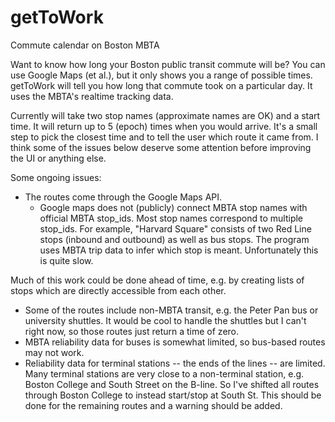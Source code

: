 # getToWork
Commute calendar on Boston MBTA

Want to know how long your Boston public transit commute will be? You can use Google Maps (et al.), but it only shows you a range of possible times. getToWork will tell you how long that commute took on a particular day. It uses the MBTA's realtime tracking data.

Currently will take two stop names (approximate names are OK) and a start time.  It will return up to 5 (epoch) times when you would arrive. It's a small step to pick the closest time and to tell the user which route it came from. I think some of the issues below deserve some attention before improving the UI or anything else.

Some ongoing issues:

- The routes come through the Google Maps API.
  - Google maps does not (publicly) connect MBTA stop names with official MBTA stop_ids.  Most stop names correspond to multiple stop_ids.  For example, "Harvard Square" consists of two Red Line stops (inbound and outbound) as well as bus stops.  The program uses MBTA trip data to infer which stop is meant.  Unfortunately this is quite slow.

Much of this work could be done ahead of time, e.g. by creating lists of stops which are directly accessible from each other.  

  - Some of the routes include non-MBTA transit, e.g. the Peter Pan bus or university shuttles.  It would be cool to handle the shuttles but I can't right now, so those routes just return a time of zero.  
- MBTA reliability data for buses is somewhat limited, so bus-based routes may not work.
- Reliability data for terminal stations -- the ends of the lines -- are limited. Many terminal stations are very close to a non-terminal station, e.g. Boston College and South Street on the B-line.  So I've shifted all routes through Boston College to instead start/stop at South St.  This should be done for the remaining routes and a warning should be added.
